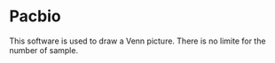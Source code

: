 # Pacbio
This software is used to draw a Venn picture.
There is no limite for the number of sample.
